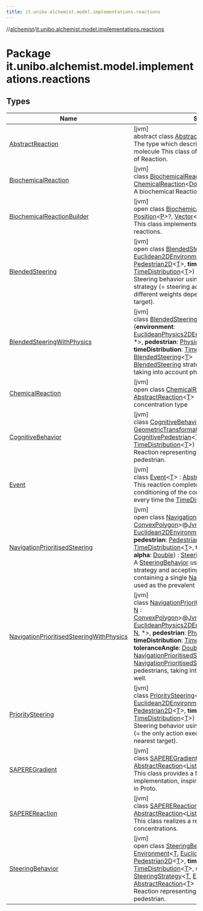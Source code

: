 ```yaml
---
title: it.unibo.alchemist.model.implementations.reactions
---
```

//[alchemist](../../index.html)/[it.unibo.alchemist.model.implementations.reactions](index.html)



# Package it.unibo.alchemist.model.implementations.reactions



## Types


| Name | Summary |
|---|---|
| [AbstractReaction](-abstract-reaction/index.html) | [jvm]<br>abstract class [AbstractReaction](-abstract-reaction/index.html)<[T](-abstract-reaction/index.html)> : [Reaction](../it.unibo.alchemist.model.interfaces/-reaction/index.html)<[T](../it.unibo.alchemist.model.implementations.layers/-uniform-layer/index.html)> <br>The type which describes the concentration of a molecule This class offers a partial implementation of Reaction. |
| [BiochemicalReaction](-biochemical-reaction/index.html) | [jvm]<br>class [BiochemicalReaction](-biochemical-reaction/index.html) : [ChemicalReaction](-chemical-reaction/index.html)<[Double](https://docs.oracle.com/javase/8/docs/api/java/lang/Double.html)> <br>A biochemical Reaction. |
| [BiochemicalReactionBuilder](-biochemical-reaction-builder/index.html) | [jvm]<br>open class [BiochemicalReactionBuilder](-biochemical-reaction-builder/index.html)<[P](-biochemical-reaction-builder/index.html) : [Position](../it.unibo.alchemist.model.interfaces/-position/index.html)<[P](../it.unibo.alchemist.model/-biochemistry-incarnation/index.html)>?, [Vector](../it.unibo.alchemist.model.interfaces.geometry/-vector/index.html)<[P](../it.unibo.alchemist.model/-biochemistry-incarnation/index.html)>?><br>This class implements a builder for chemical reactions. |
| [BlendedSteering](-blended-steering/index.html) | [jvm]<br>open class [BlendedSteering](-blended-steering/index.html)<[T](-blended-steering/index.html)>(**environment**: [Euclidean2DEnvironment](../it.unibo.alchemist.model.interfaces.environments/-euclidean2-d-environment/index.html)<[T](-blended-steering/index.html)>, **pedestrian**: [Pedestrian2D](../it.unibo.alchemist.model.interfaces/-pedestrian2-d/index.html)<[T](-blended-steering/index.html)>, **timeDistribution**: [TimeDistribution](../it.unibo.alchemist.model.interfaces/-time-distribution/index.html)<[T](-blended-steering/index.html)>) : [SteeringBehavior](-steering-behavior/index.html)<[T](-blended-steering/index.html)> <br>Steering behavior using [DistanceWeighted](../it.unibo.alchemist.model.implementations.actions.steeringstrategies/-distance-weighted/index.html) steering strategy (= steering actions are summed with different weights depending on the distance to their target). |
| [BlendedSteeringWithPhysics](-blended-steering-with-physics/index.html) | [jvm]<br>class [BlendedSteeringWithPhysics](-blended-steering-with-physics/index.html)<[T](-blended-steering-with-physics/index.html)>(**environment**: [EuclideanPhysics2DEnvironmentWithGraph](../it.unibo.alchemist.model.interfaces.environments/-euclidean-physics2-d-environment-with-graph/index.html)<*, [T](-blended-steering-with-physics/index.html), *, *>, **pedestrian**: [PhysicalPedestrian2D](../it.unibo.alchemist.model.interfaces/-physical-pedestrian2-d/index.html)<[T](-blended-steering-with-physics/index.html)>, **timeDistribution**: [TimeDistribution](../it.unibo.alchemist.model.interfaces/-time-distribution/index.html)<[T](-blended-steering-with-physics/index.html)>) : [BlendedSteering](-blended-steering/index.html)<[T](-blended-steering-with-physics/index.html)> <br>[BlendedSteering](-blended-steering/index.html) strategy for physical pedestrians, taking into account physical forces as well. |
| [ChemicalReaction](-chemical-reaction/index.html) | [jvm]<br>open class [ChemicalReaction](-chemical-reaction/index.html)<[T](-chemical-reaction/index.html)> : [AbstractReaction](-abstract-reaction/index.html)<[T](../it.unibo.alchemist.model.implementations.layers/-uniform-layer/index.html)> <br>concentration type |
| [CognitiveBehavior](-cognitive-behavior/index.html) | [jvm]<br>class [CognitiveBehavior](-cognitive-behavior/index.html)<[T](-cognitive-behavior/index.html), [V](-cognitive-behavior/index.html) : [Vector](../it.unibo.alchemist.model.interfaces.geometry/-vector/index.html)<[V](-cognitive-behavior/index.html)>, [A](-cognitive-behavior/index.html) : [GeometricTransformation](../it.unibo.alchemist.model.interfaces.geometry/-geometric-transformation/index.html)<[V](-cognitive-behavior/index.html)>>(**pedestrian**: [CognitivePedestrian](../it.unibo.alchemist.model.interfaces/-cognitive-pedestrian/index.html)<[T](-cognitive-behavior/index.html), [V](-cognitive-behavior/index.html), [A](-cognitive-behavior/index.html)>, **timeDistribution**: [TimeDistribution](../it.unibo.alchemist.model.interfaces/-time-distribution/index.html)<[T](-cognitive-behavior/index.html)>) : [AbstractReaction](-abstract-reaction/index.html)<[T](-cognitive-behavior/index.html)> <br>Reaction representing the cognitive behavior of a pedestrian. |
| [Event](-event/index.html) | [jvm]<br>class [Event](-event/index.html)<[T](-event/index.html)> : [AbstractReaction](-abstract-reaction/index.html)<[T](../it.unibo.alchemist.model.implementations.layers/-uniform-layer/index.html)> <br>This reaction completely ignores the propensity conditioning of the conditions, and tries to run every time the [TimeDistribution](../it.unibo.alchemist.model.interfaces/-time-distribution/index.html) wants to. |
| [NavigationPrioritisedSteering](-navigation-prioritised-steering/index.html) | [jvm]<br>open class [NavigationPrioritisedSteering](-navigation-prioritised-steering/index.html)<[T](-navigation-prioritised-steering/index.html), [N](-navigation-prioritised-steering/index.html) : [ConvexPolygon](../it.unibo.alchemist.model.interfaces.geometry.euclidean2d/-convex-polygon/index.html)>@[JvmOverloads](https://kotlinlang.org/api/latest/jvm/stdlib/kotlin.jvm/-jvm-overloads/index.html)()constructor(**env**: [Euclidean2DEnvironmentWithGraph](../it.unibo.alchemist.model.interfaces.environments/-euclidean2-d-environment-with-graph/index.html)<*, [T](-navigation-prioritised-steering/index.html), [N](-navigation-prioritised-steering/index.html), *>, **pedestrian**: [Pedestrian2D](../it.unibo.alchemist.model.interfaces/-pedestrian2-d/index.html)<[T](-navigation-prioritised-steering/index.html)>, **timeDistribution**: [TimeDistribution](../it.unibo.alchemist.model.interfaces/-time-distribution/index.html)<[T](-navigation-prioritised-steering/index.html)>, **toleranceAngle**: [Double](https://kotlinlang.org/api/latest/jvm/stdlib/kotlin/-double/index.html), **alpha**: [Double](https://kotlinlang.org/api/latest/jvm/stdlib/kotlin/-double/index.html)) : [SteeringBehavior](-steering-behavior/index.html)<[T](-navigation-prioritised-steering/index.html)> <br>A [SteeringBehavior](-steering-behavior/index.html) using [SinglePrevalent](../it.unibo.alchemist.model.implementations.actions.steeringstrategies/-single-prevalent/index.html) steering strategy and accepting a collection of actions containing a single [NavigationAction2D](../it.unibo.alchemist.model.interfaces/index.html#-517309547%2FClasslikes%2F-134779887), which is used as the prevalent one. |
| [NavigationPrioritisedSteeringWithPhysics](-navigation-prioritised-steering-with-physics/index.html) | [jvm]<br>class [NavigationPrioritisedSteeringWithPhysics](-navigation-prioritised-steering-with-physics/index.html)<[T](-navigation-prioritised-steering-with-physics/index.html), [N](-navigation-prioritised-steering-with-physics/index.html) : [ConvexPolygon](../it.unibo.alchemist.model.interfaces.geometry.euclidean2d/-convex-polygon/index.html)>@[JvmOverloads](https://kotlinlang.org/api/latest/jvm/stdlib/kotlin.jvm/-jvm-overloads/index.html)()constructor(**env**: [EuclideanPhysics2DEnvironmentWithGraph](../it.unibo.alchemist.model.interfaces.environments/-euclidean-physics2-d-environment-with-graph/index.html)<*, [T](-navigation-prioritised-steering-with-physics/index.html), [N](-navigation-prioritised-steering-with-physics/index.html), *>, **pedestrian**: [PhysicalPedestrian2D](../it.unibo.alchemist.model.interfaces/-physical-pedestrian2-d/index.html)<[T](-navigation-prioritised-steering-with-physics/index.html)>, **timeDistribution**: [TimeDistribution](../it.unibo.alchemist.model.interfaces/-time-distribution/index.html)<[T](-navigation-prioritised-steering-with-physics/index.html)>, **toleranceAngle**: [Double](https://kotlinlang.org/api/latest/jvm/stdlib/kotlin/-double/index.html), **alpha**: [Double](https://kotlinlang.org/api/latest/jvm/stdlib/kotlin/-double/index.html)) : [NavigationPrioritisedSteering](-navigation-prioritised-steering/index.html)<[T](-navigation-prioritised-steering-with-physics/index.html), [N](-navigation-prioritised-steering-with-physics/index.html)> <br>[NavigationPrioritisedSteering](-navigation-prioritised-steering/index.html) strategy for physical pedestrians, taking into account physical forces as well. |
| [PrioritySteering](-priority-steering/index.html) | [jvm]<br>class [PrioritySteering](-priority-steering/index.html)<[T](-priority-steering/index.html)>(**environment**: [Euclidean2DEnvironment](../it.unibo.alchemist.model.interfaces.environments/-euclidean2-d-environment/index.html)<[T](-priority-steering/index.html)>, **pedestrian**: [Pedestrian2D](../it.unibo.alchemist.model.interfaces/-pedestrian2-d/index.html)<[T](-priority-steering/index.html)>, **timeDistribution**: [TimeDistribution](../it.unibo.alchemist.model.interfaces/-time-distribution/index.html)<[T](-priority-steering/index.html)>) : [SteeringBehavior](-steering-behavior/index.html)<[T](-priority-steering/index.html)> <br>Steering behavior using [Nearest](../it.unibo.alchemist.model.implementations.actions.steeringstrategies/-nearest/index.html) steering strategy (= the only action executed is the one with the nearest target). |
| [SAPEREGradient](-s-a-p-e-r-e-gradient/index.html) | [jvm]<br>class [SAPEREGradient](-s-a-p-e-r-e-gradient/index.html)<[P](-s-a-p-e-r-e-gradient/index.html) : [Position](../it.unibo.alchemist.model.interfaces/-position/index.html)<[P](../it.unibo.alchemist.model.implementations.actions/-lsa-ascending-gradient-dist/index.html)>?> : [AbstractReaction](-abstract-reaction/index.html)<[List](https://docs.oracle.com/javase/8/docs/api/java/util/List.html)<[ILsaMolecule](../it.unibo.alchemist.model.interfaces/-i-lsa-molecule/index.html)>> <br>This class provides a fast and stable gradient implementation, inspired on the NBR construct used in Proto. |
| [SAPEREReaction](-s-a-p-e-r-e-reaction/index.html) | [jvm]<br>class [SAPEREReaction](-s-a-p-e-r-e-reaction/index.html) : [AbstractReaction](-abstract-reaction/index.html)<[List](https://docs.oracle.com/javase/8/docs/api/java/util/List.html)<[ILsaMolecule](../it.unibo.alchemist.model.interfaces/-i-lsa-molecule/index.html)>> <br>This class realizes a reaction with Lsa concentrations. |
| [SteeringBehavior](-steering-behavior/index.html) | [jvm]<br>open class [SteeringBehavior](-steering-behavior/index.html)<[T](-steering-behavior/index.html)>(**env**: [Environment](../it.unibo.alchemist.model.interfaces/-environment/index.html)<[T](-steering-behavior/index.html), [Euclidean2DPosition](../it.unibo.alchemist.model.implementations.positions/-euclidean2-d-position/index.html)>, **pedestrian**: [Pedestrian2D](../it.unibo.alchemist.model.interfaces/-pedestrian2-d/index.html)<[T](-steering-behavior/index.html)>, **timeDistribution**: [TimeDistribution](../it.unibo.alchemist.model.interfaces/-time-distribution/index.html)<[T](-steering-behavior/index.html)>, **steerStrategy**: [SteeringStrategy](../it.unibo.alchemist.model.interfaces/-steering-strategy/index.html)<[T](-steering-behavior/index.html), [Euclidean2DPosition](../it.unibo.alchemist.model.implementations.positions/-euclidean2-d-position/index.html)>) : [AbstractReaction](-abstract-reaction/index.html)<[T](-steering-behavior/index.html)> <br>Reaction representing the steering behavior of a pedestrian. |

